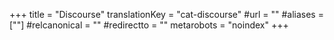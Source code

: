 +++
title = "Discourse"
translationKey = "cat-discourse"
#url = ""
#aliases = [""]
#relcanonical = ""
#redirectto = ""
metarobots = "noindex"
+++
